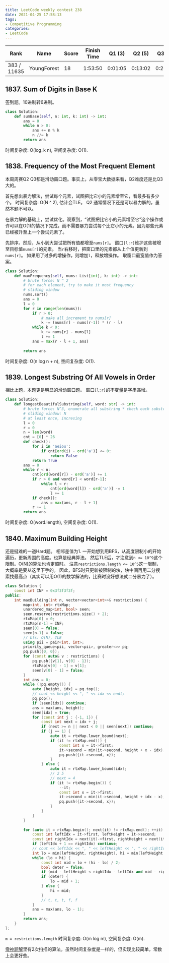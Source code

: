 ```yaml
---
title: LeetCode weekly contest 238
date: 2021-04-25 17:58:13
tags:
- Competitive Programming
categories:
- LeetCode
---
```


| Rank |	Name |	Score |	Finish Time | 	Q1 (3) |	Q2 (5) |	Q3 (5) |	Q4 (6)|
|--|--|--|--|--|--|--|--|
| 383 / 11635 | YoungForest | 18 | 1:53:50 | 0:01:05 | 0:13:02 |  0:20:59 | 1:28:50 5 |

<!-- more -->

## 1837. Sum of Digits in Base K

签到题。10进制转6进制。

```python
class Solution:
    def sumBase(self, n: int, k: int) -> int:
        ans = 0
        while n > 0:
            ans += n % k
            n //= k
        return ans
```

时间复杂度: O(log_k n),
空间复杂度: O(1).

## 1838. Frequency of the Most Frequent Element

本周周赛Q2 Q3都是滑动窗口题。事实上，从零宝大数据来看，Q2难度还是比Q3大的。

首先想出暴力解法，尝试每个元素，试图把比它小的元素增至它，看最多有多少个。
时间复杂度: O(N ^ 2), 估计会TLE。
Q2 通常情况下还是可以暴力解的，虽然本题不可以。

在暴力解的基础上，尝试优化。观察到，“试图把比它小的元素增至它”这个操作或许可以在O(1)的情况下完成，而不需要暴力尝试每个比它小的元素。因为那些元素已经被升至上一个尝试元素了。

先排序。然后，从小到大尝试把所有值都增至`nums[r]`。
窗口`[l:r]`维护这些被增至目标值`nums[r]`的元素。
当`r`右移时，把窗口里的元素都从上个值更新到`nums[r]`。
如果用了过多的增操作，则增加`l`，释放增操作。
取窗口最宽值作为答案。

```python
class Solution:
    def maxFrequency(self, nums: List[int], k: int) -> int:
        # brute force: N ^ 2
        # for each element, try to make it most frequency
        # sliding window
        nums.sort()
        ans = 0
        l = 0
        for r in range(len(nums)):
            if r > 0:
                # make all increment to nums[r]
                k -= (nums[r] - nums[r-1]) * (r - l)
            while k < 0:
                k += nums[r] - nums[l]
                l += 1
            ans = max(r - l + 1, ans)
            
        return ans
```

时间复杂度: O(n log n + n),
空间复杂度: O(1).

## 1839. Longest Substring Of All Vowels in Order

相比上题，本题更是明显的滑动窗口题。
窗口`[l:r]`的不变量是字串递增。

```python
class Solution:
    def longestBeautifulSubstring(self, word: str) -> int:
        # brute force: N^3, enumerate all substring * check each substring
        # sliding window: N
        # at least once, incresing
        l = 0
        r = 0
        n = len(word)
        cnt = [0] * 26
        def check():
            for i in 'aeiou':
                if cnt[ord(i) - ord('a')] <= 0:
                    return False
            return True
        ans = 0
        while r < n:
            cnt[ord(word[r]) - ord('a')] += 1
            if r > 0 and word[r] < word[r-1]:
                while l < r:
                    cnt[ord(word[l]) - ord('a')] -= 1
                    l += 1
            if check():
                ans = max(ans, r - l + 1)
            r += 1
        return ans
```

时间复杂度: O(word.length),
空间复杂度: O(1).

## 1840. Maximum Building Height

还是挺难的一道Hard题。
相邻差值为1. 一开始想到用BFS，从高度限制小的开始遍历，更新周围的高度。也算是经典算法。
然后TLE后，才注意到`n <= 10^9`这个限制。O(N)的算法也肯定超时。
注意`restrictions.length <= 10^5`这一限制，大概率是要从这里下手的。
因此，BFS时只更新被限制的块，块中间再用二分搜索找最高点（其实可以用O(1)的数学解法的，比赛时没好想法就二分暴力了）。

```cpp
class Solution {
    const int INF = 0x3f3f3f3f;
public:
    int maxBuilding(int n, vector<vector<int>>& restrictions) {
        map<int, int> rtxMap;
        unordered_map<int, bool> seen;
        seen.reserve(restrictions.size() + 2);
        rtxMap[0] = 0;
        rtxMap[n-1] = INF;
        seen[0] = false;
        seen[n-1] = false;
        // bfs: O(N), TLE
        using pii = pair<int, int>;
        priority_queue<pii, vector<pii>, greater<>> pq;
        pq.push({0, 0});
        for (const auto& v : restrictions) {
            pq.push({v[1], v[0] - 1});
            rtxMap[v[0] - 1] = v[1];
            seen[v[0] - 1] = false;
        }
        int ans = 0;
        while (!pq.empty()) {
            auto [height, idx] = pq.top();
            // cout << height << ", " << idx << endl;
            pq.pop();
            if (seen[idx]) continue;
            ans = max(ans, height);
            seen[idx] = true;
            for (const int j : {-1, 1}) {
                const int next = idx + j;
                if (next >= n || next < 0 || seen[next]) continue;
                if (j == 1) {
                    auto it = rtxMap.lower_bound(next);
                    if (it != rtxMap.end()) {
                        const int x = it->first;
                        it->second = min(it->second, height + x - idx);
                        pq.push({it->second, x});
                    }
                } else {
                    auto it = rtxMap.lower_bound(idx);
                    // 2 5
                    // next = 4
                    if (it != rtxMap.begin()) {
                        --it;
                        const int x = it->first;
                        it->second = min(it->second, height + idx - x);
                        pq.push({it->second, x});
                    }
                }
            }
        }
        
        for (auto it = rtxMap.begin(); next(it) != rtxMap.end(); ++it) {
            const int leftIdx = it->first, leftHeight = it->second;
            const int rightIdx = next(it)->first, rightHeight = next(it)->second;
            if (leftIdx + 1 == rightIdx) continue;
            // cout << leftIdx << ", " << leftHeight << ", " << rightIdx << ", " << rightHeight << endl;
            int lo = min(leftHeight, rightHeight), hi = min(leftHeight + rightIdx - leftIdx, rightHeight + rightIdx - leftIdx);
            while (lo < hi) {
                const int mid = lo + (hi - lo) / 2;
                bool deter = false;
                if (mid - leftHeight < rightIdx - leftIdx and mid - rightHeight < rightIdx - leftIdx and mid - leftHeight + mid - rightHeight - 1 < rightIdx - leftIdx) deter = true;
                if (deter) {
                    lo = mid + 1;
                } else {
                    hi = mid;
                }
                // t, t, t, f, f
            }
            ans = max(ans, lo - 1);
        }
        return ans;
    }
};
```

`m = restrictions.length`
时间复杂度: O(m log m),
空间复杂度: O(m).

[零神题解](https://leetcode-cn.com/problems/maximum-building-height/solution/zui-gao-jian-zhu-gao-du-by-leetcode-solu-axbb/910208)里有2次扫描的算法。虽然时间复杂度是一样的，但实现比较简单，常数上会更好些。